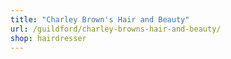 ```yaml
---
title: "Charley Brown's Hair and Beauty"
url: /guildford/charley-browns-hair-and-beauty/
shop: hairdresser
---
```


